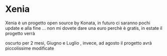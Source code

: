 <h1>Xenia</h1>

Xenia è un progetto open source by Konata, in futuro ci saranno pochi update e  alla fine ... non mi dovete dare una euro perchè è gratis, in estate il progetto verrà

oscurto per 2 mesi, Giugno e Luglio , invece, ad agosto il progetto avrà piccolissime modificate
